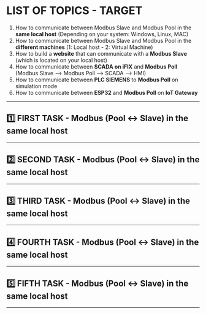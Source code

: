 # LIST OF TOPICS - TARGET
1. How to communicate between Modbus Slave and Modbus Pool in the **same local host** (Depending on your system: Windows, Linux, MAC)
2. How to communicate between Modbus Slave and Modbus Pool in the **different machines** (1: Local host - 2: Virtual Machine)
3. How to build a **website** that can communicate with a **Modbus Slave** (which is located on your local host)
4. How to communicate between **SCADA on iFIX** and **Modbus Poll** (Modbus Slave --> Modbus Poll --> SCADA --> HMI)
5. How to communicate between **PLC SIEMENS** to **Modbus Poll** on simulation mode
6. How to communicate between **ESP32** and **Modbus Poll** on **IoT Gateway**
---
## 1️⃣ FIRST TASK - Modbus (Pool <-> Slave) in the same local host

--- 
## 2️⃣ SECOND TASK - Modbus (Pool <-> Slave) in the same local host

--- 
## 3️⃣ THIRD TASK - Modbus (Pool <-> Slave) in the same local host

--- 
## 4️⃣ FOURTH TASK - Modbus (Pool <-> Slave) in the same local host

--- 
## 5️⃣ FIFTH TASK - Modbus (Pool <-> Slave) in the same local host

--- 
